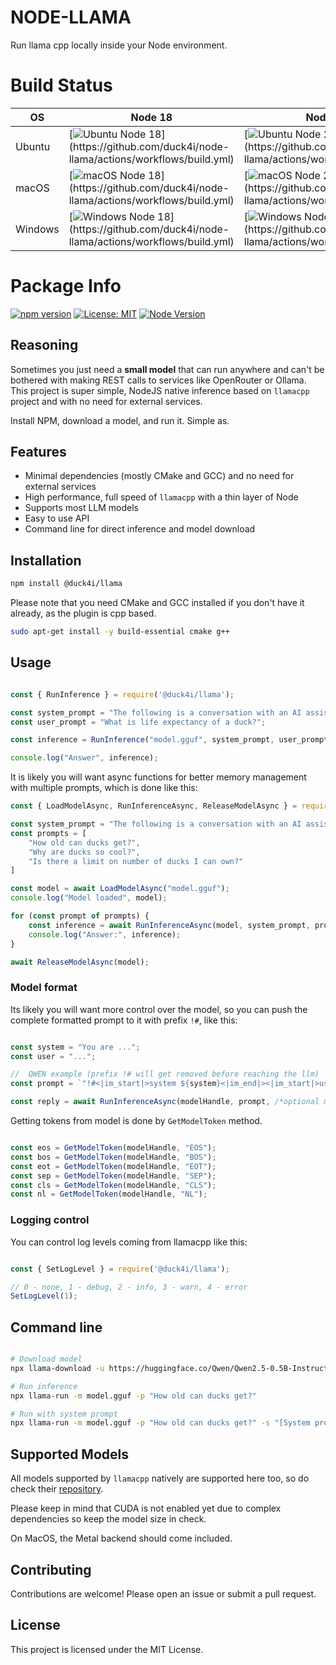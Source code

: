 # NODE-LLAMA

Run llama cpp locally inside your Node environment. 

# Build Status

| OS      | Node 18 | Node 20 | Node 22 |
|---------|---------|---------|---------|
| Ubuntu  | [![Ubuntu Node 18](https://github.com/duck4i/node-llama/actions/workflows/build.yml/badge.svg?branch=main&jobName=build%20(ubuntu-latest%2C%2018.x))](https://github.com/duck4i/node-llama/actions/workflows/build.yml) | [![Ubuntu Node 20](https://github.com/duck4i/node-llama/actions/workflows/build.yml/badge.svg?branch=main&jobName=build%20(ubuntu-latest%2C%2020.x))](https://github.com/duck4i/node-llama/actions/workflows/build.yml) | [![Ubuntu Node 22](https://github.com/duck4i/node-llama/actions/workflows/build.yml/badge.svg?branch=main&jobName=build%20(ubuntu-latest%2C%2022.x))](https://github.com/duck4i/node-llama/actions/workflows/build.yml) |
| macOS   | [![macOS Node 18](https://github.com/duck4i/node-llama/actions/workflows/build.yml/badge.svg?branch=main&jobName=build%20(macos-latest%2C%2018.x))](https://github.com/duck4i/node-llama/actions/workflows/build.yml) | [![macOS Node 20](https://github.com/duck4i/node-llama/actions/workflows/build.yml/badge.svg?branch=main&jobName=build%20(macos-latest%2C%2020.x))](https://github.com/duck4i/node-llama/actions/workflows/build.yml) | [![macOS Node 22](https://github.com/duck4i/node-llama/actions/workflows/build.yml/badge.svg?branch=main&jobName=build%20(macos-latest%2C%2022.x))](https://github.com/duck4i/node-llama/actions/workflows/build.yml) |
| Windows | [![Windows Node 18](https://github.com/duck4i/node-llama/actions/workflows/build.yml/badge.svg?branch=main&jobName=build%20(windows-latest%2C%2018.x))](https://github.com/duck4i/node-llama/actions/workflows/build.yml) | [![Windows Node 20](https://github.com/duck4i/node-llama/actions/workflows/build.yml/badge.svg?branch=main&jobName=build%20(windows-latest%2C%2020.x))](https://github.com/duck4i/node-llama/actions/workflows/build.yml) | [![Windows Node 22](https://github.com/duck4i/node-llama/actions/workflows/build.yml/badge.svg?branch=main&jobName=build%20(windows-latest%2C%2022.x))](https://github.com/duck4i/node-llama/actions/workflows/build.yml) |

# Package Info
[![npm version](https://badge.fury.io/js/@duck4i%2Fllama.svg)](https://badge.fury.io/js/@duck4i%2Fllama)
[![License: MIT](https://img.shields.io/badge/License-MIT-yellow.svg)](https://opensource.org/licenses/MIT)
[![Node Version](https://img.shields.io/node/v/@duck4i/llama)](https://www.npmjs.com/package/@duck4i/llama)

## Reasoning 

Sometimes you just need a **small model** that can run anywhere and can't be bothered with making REST calls to services like OpenRouter or Ollama. 
This project is super simple, NodeJS native inference based on `llamacpp` project and with no need for external services.

Install NPM, download a model, and run it. Simple as.

## Features
 
- Minimal dependencies (mostly CMake and GCC) and no need for external services
- High performance, full speed of `llamacpp` with a thin layer of Node
- Supports most LLM models
- Easy to use API
- Command line for direct inference and model download

## Installation

```sh
npm install @duck4i/llama
```

Please note that you need CMake and GCC installed if you don't have it already, as the plugin is cpp based.

```sh
sudo apt-get install -y build-essential cmake g++
```

## Usage

```javascript

const { RunInference } = require('@duck4i/llama');

const system_prompt = "The following is a conversation with an AI assistant. The assistant is helpful, creative, clever, and very friendly.";
const user_prompt = "What is life expectancy of a duck?";

const inference = RunInference("model.gguf", system_prompt, user_prompt);

console.log("Answer", inference);

```

It is likely you will want async functions for better memory management with multiple prompts, which is done like this:

```javascript
const { LoadModelAsync, RunInferenceAsync, ReleaseModelAsync } = require('@duck4i/llama');

const system_prompt = "The following is a conversation with an AI assistant. The assistant is helpful, creative, clever, and very friendly.";
const prompts = [
    "How old can ducks get?",
    "Why are ducks so cool?",
    "Is there a limit on number of ducks I can own?"
]

const model = await LoadModelAsync("model.gguf");
console.log("Model loaded", model);

for (const prompt of prompts) {
    const inference = await RunInferenceAsync(model, system_prompt, prompt, /*optional max tokens*/ 1024);
    console.log("Answer:", inference);
}

await ReleaseModelAsync(model);

```

### Model format

Its likely you will want more control over the model, so you can push the complete formatted prompt to it with prefix `!#`, like this:

```javascript

const system = "You are ...";
const user = "...";

//  QWEN example (prefix !# will get removed before reaching the llm)
const prompt = `"!#<|im_start|>system ${system}<|im_end|><|im_start|>user ${user}<|im_end|><|im_start|>assistant"`;

const reply = await RunInferenceAsync(modelHandle, prompt, /*optional max token*/ 128)

```

Getting tokens from model is done by `GetModelToken` method.

```javascript

const eos = GetModelToken(modelHandle, "EOS");
const bos = GetModelToken(modelHandle, "BOS");
const eot = GetModelToken(modelHandle, "EOT");
const sep = GetModelToken(modelHandle, "SEP");
const cls = GetModelToken(modelHandle, "CLS");
const nl = GetModelToken(modelHandle, "NL");

```

### Logging control

You can control log levels coming from llamacpp like this:

```javascript

const { SetLogLevel } = require('@duck4i/llama');

// 0 - none, 1 - debug, 2 - info, 3 - warn, 4 - error
SetLogLevel(1);

```

## Command line 

```bash

# Download model
npx llama-download -u https://huggingface.co/Qwen/Qwen2.5-0.5B-Instruct-GGUF/resolve/main/qwen2.5-0.5b-instruct-fp16.gguf?download=true -p model.gguf

# Run inference
npx llama-run -m model.gguf -p "How old can ducks get?"

# Run with system prompt
npx llama-run -m model.gguf -p "How old can ducks get?" -s "[System prompt...]"

```

## Supported Models

All models supported by `llamacpp` natively are supported here too, so do check their [repository](https://github.com/ggerganov/llama.cpp).

Please keep in mind that CUDA is not enabled yet due to complex dependencies so keep the model size in check.

On MacOS, the Metal backend should come included.

## Contributing

Contributions are welcome! Please open an issue or submit a pull request.

## License

This project is licensed under the MIT License.
